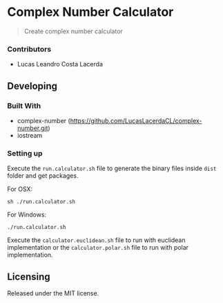 # Complex Number Calculator
> Create complex number calculator

### Contributors

* Lucas Leandro Costa Lacerda


## Developing

### Built With
 - complex-number (https://github.com/LucasLacerdaCL/complex-number.git)
 - iostream

### Setting up

Execute the `run.calculator.sh` file to generate the binary files inside `dist` folder and get packages.

For OSX:
```shell
sh ./run.calculator.sh
```

For Windows:
```shell
./run.calculator.sh
```

Execute the `calculator.euclidean.sh` file to run with euclidean implementation or the `calculator.polar.sh` file to run with polar implementation.

## Licensing

Released under the MIT license.
